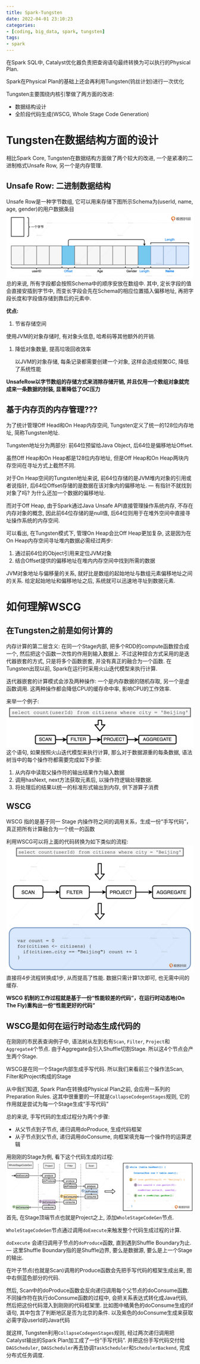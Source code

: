 ```yaml
---
title: Spark-Tungsten
date: 2022-04-01 23:10:23
categories:
- [coding, big_data, spark, tungsten]
tags: 
- spark
---
```

在Spark SQL中, Catalyst优化器负责把查询语句最终转换为可以执行的Physical Plan.

Spark在Physical Plan的基础上还会再利用Tungsten(钨丝计划)进行一次优化

Tungsten主要围绕内核引擎做了两方面的改进:

-   数据结构设计
-   全阶段代码生成(WSCG, Whole Stage Code Generation)

# Tungsten在数据结构方面的设计

相比Spark Core, Tungsten在数据结构方面做了两个较大的改进, 一个是紧凑的二进制格式Unsafe Row, 另一个是内存管理.

## Unsafe Row: 二进制数据结构

Unsafe Row是一种字节数组, 它可以用来存储下图所示Schema为(userId, name, age, gender)的用户数据条目
![](https://raw.githubusercontent.com/liunaijie/images/master/202308121619599.png)
总的来说, 所有字段都会按照Schema中的顺序安放在数组中. 其中, 定长字段的值会直接安插到字节中, 而变长字段会先在Schema的相应位置插入偏移地址, 再把字段长度和字段值存储到靠后的元素中.

**优点:**

1.  节省存储空间

使用JVM的对象存储时, 有对象头信息, 哈希码等其他额外的开销.

1.  降低对象数量, 提高垃圾回收效率
    
    以JVM的对象存储, 每条记录都需要创建一个对象, 这样会造成频繁GC, 降低了系统性能
    

**UnsafeRow以字节数组的存储方式来消除存储开销, 并且仅用一个数组对象就完成来一条数据的封装, 显著降低了GC压力**

## 基于内存页的内存管理???

为了统计管理Off Head和On Heap内存空间, Tungsten定义了统一的128位内存地址, 简称Tungsten地址.

Tungsten地址分为两部分: 前64位预留给Java Object, 后64位是偏移地址Offset.

虽然Off Heap和On Heap都是128位内存地址, 但是Off Heap和On Heap两块内存空间在寻址方式上截然不同.

对于On Heap空间的Tungsten地址来说, 前64位存储的是JVM堆内对象的引用或者说指针, 后64位Offset存储的是数据在该对象内的偏移地址. — 有指针不就找到对象了吗? 为什么还加一个数据的偏移地址.

而对于Off Heap, 由于Spark通过Java Unsafe API直接管理操作系统内存, 不存在内存对象的概念, 因此前64位存储的是null值, 后64位则用于在堆外空间中直接寻址操作系统的内存空间.

可以看出, 在Tungsten模式下, 管理On Heap会比Off Heap更加复杂, 这是因为在On Heap内存空间寻址堆内数据必需经过两步:

1.  通过前64位的Object引用来定位JVM对象
2.  结合Offset提供的偏移地址在堆内内存空间中找到所需的数据

JVM对象地址与偏移量的关系, 就好比是数组的起始地址与数组元素偏移地址之间的关系. 给定起始地址和偏移地址之后, 系统就可以迅速地寻址到数据元素.

# 如何理解WSCG

## 在Tungsten之前是如何计算的

内存计算的第二层含义: 在同一个Stage内部, 把多个RDD的compute函数捏合成一个, 然后把这个函数一次性的作用到输入数据上. 不过这种捏合方式采用的是迭代器嵌套的方式, 只是将多个函数嵌套, 并没有真正的融合为一个函数. 在Tungsten出现以前, Spark在运行时采用火山迭代模型来执行计算.

迭代器嵌套的计算模式会涉及两种操作: 一个是内存数据的随机存取, 另一个是虚函数调用. 这两种操作都会降低CPU的缓存命中率, 影响CPU的工作效率.

来举一个例子:
![](https://raw.githubusercontent.com/liunaijie/images/master/202308121619899.png)
这个语句, 如果按照火山迭代模型来执行计算, 那么对于数据源重的每条数据, 语法树当中的每个操作符都需要完成如下步骤:

1.  从内存中读取父操作符的输出结果作为输入数据
2.  调用hasNext, next方法获取元素后, 以操作符逻辑处理数据.
3.  将处理后的结果以统一的标准形式输出到内存, 供下游算子消费

## **WSCG**

WSCG 指的是基于同一 Stage 内操作符之间的调用关系，生成一份“手写代码”，真正把所有计算融合为一个统一的函数

利用WSCG可以将上面的代码转换为如下类似的流程:
![](https://raw.githubusercontent.com/liunaijie/images/master/202308121619185.png)
直接将4步流程转换成1步, 从而提高了性能. 数据只需计算1次即可, 也无需中间的缓存.

**WSCG 机制的工作过程就是基于一份“性能较差的代码”，在运行时动态地(On The Fly)重构出一份“性能更好的代码”**

## WSCG是如何在运行时动态生成代码的

在刚刚的市民表查询例子中, 语法树从左到右有`Scan`, `Filter`, `Project`和`Aggregate4`个节点. 由于Aggregate会引入Shuffle切割Stage. 所以这4个节点会产生两个Stage.

WSCG是在同一个Stage内部生成手写代码. 所以我们来看前三个操作法Scan, Filter和Project构成的Stage

从中我们知道, Spark Plan在转换成Physical Plan之前, 会应用一系列的Preparation Rules. 这其中很重要的一环就是`CollapseCodegenStages`规则, 它的作用就是尝试为每一个Stage生成“手写代码”

总的来说, 手写代码的生成过程分为两个步骤:

-   从父节点到子节点, 递归调用doProduce, 生成代码框架
-   从子节点到父节点, 递归调用doConsume, 向框架填充每一个操作符的运算逻辑

用刚刚的Stage为例, 看下这个代码生成的过程:
![](https://raw.githubusercontent.com/liunaijie/images/master/202308121619924.png)
首先, 在Stage顶端节点也就是Project之上, 添加`WholeStageCodeGen`节点.

`WholeStageCodeGen`节点通过调用`doExecute`来触发整个代码生成过程的计算.

`doExecute` 会递归调用子节点的`doProduce`函数, 直到遇到Shuffle Boundary为止. — 这里Shuffle Boundary指的是Shuffle边界, 要么是数据源, 要么是上一个Stage的输出.

在叶子节点(也就是Scan)调用的Produce函数会先把手写代码的框架生成出来, 图中右侧蓝色部分的代码.

然后, Scan中的doProduce函数会反向递归调用每个父节点的doConsume函数. 不同操作符在执行doConsume函数的过程中, 会把关系表达式转化成Java代码, 然后把这份代码潜入到刚刚的代码框架里. 比如图中橘黄色的doConsume生成的if语句, 其中包含了判断地区是否为北京的条件. 以及紫色的doConsume生成来获取必需字段userId的Java代码

就这样, Tungsten利用`CollapseCodegenStages`规则, 经过两次递归调用把Catalyst输出的Spark Plan加工成了一份“手写代码”. 并把这份手写代码交付给`DAGScheduler`, `DAGScheduler`再去协调`TaskScheduler`和`SchedulerBackend`, 完成分布式任务调度.